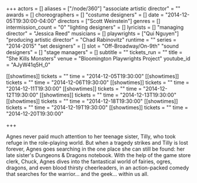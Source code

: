 +++
actors = []
aliases = ["/node/360"]
"associate artistic director" = ""
awards = []
choreographers = []
"costume designers" = []
date = "2014-12-05T19:30:00-04:00"
directors = ["Scott Weinstein"]
genres = []
intermission_count = "0"
"lighting designers" = []
lyricists = []
"managing director" = "Jessica Reed"
musicians = []
playwrights = ["Qui Nguyen"]
"producing artistic director" = "Chad Rabinovitz"
runtime = ""
series = "2014-2015"
"set designers" = []
slot = "Off-Broadway/On-9th"
"sound designers" = []
"stage managers" = []
subtitle = ""
tickets_run = ""
title = "She Kills Monsters"
venue = "Bloomington Playwrights Project"
youtube_id = "AJyW41q5H_0"

[[showtimes]]
  tickets = ""
  time = "2014-12-05T19:30:00"
[[showtimes]]
  tickets = ""
  time = "2014-12-06T19:30:00"
[[showtimes]]
  tickets = ""
  time = "2014-12-11T19:30:00"
[[showtimes]]
  tickets = ""
  time = "2014-12-12T19:30:00"
[[showtimes]]
  tickets = ""
  time = "2014-12-13T19:30:00"
[[showtimes]]
  tickets = ""
  time = "2014-12-18T19:30:00"
[[showtimes]]
  tickets = ""
  time = "2014-12-19T19:30:00"
[[showtimes]]
  tickets = ""
  time = "2014-12-20T19:30:00"

+++

Agnes never paid much attention to her teenage sister, Tilly, who took refuge in the role-playing world. But when a tragedy strikes and Tilly is lost forever, Agnes goes searching in the one place she can still be found: her late sister's Dungeons & Dragons notebook. With the help of the game store clerk, Chuck, Agnes dives into the fantastical world of fairies, ogres, dragons, and even blood thirsty cheerleaders, in an action-packed comedy that searches for the warrior... and the geek... within us all.

